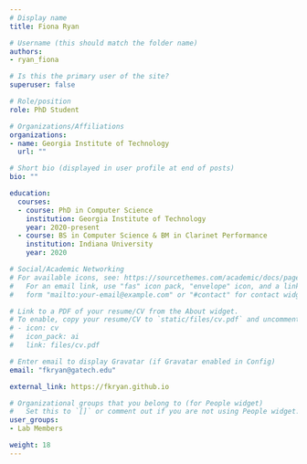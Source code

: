 ```yaml
---
# Display name
title: Fiona Ryan

# Username (this should match the folder name)
authors:
- ryan_fiona

# Is this the primary user of the site?
superuser: false

# Role/position
role: PhD Student

# Organizations/Affiliations
organizations:
- name: Georgia Institute of Technology
  url: ""

# Short bio (displayed in user profile at end of posts)
bio: ""

education:
  courses:
  - course: PhD in Computer Science
    institution: Georgia Institute of Technology
    year: 2020-present
  - course: BS in Computer Science & BM in Clarinet Performance
    institution: Indiana University
    year: 2020

# Social/Academic Networking
# For available icons, see: https://sourcethemes.com/academic/docs/page-builder/#icons
#   For an email link, use "fas" icon pack, "envelope" icon, and a link in the
#   form "mailto:your-email@example.com" or "#contact" for contact widget.

# Link to a PDF of your resume/CV from the About widget.
# To enable, copy your resume/CV to `static/files/cv.pdf` and uncomment the lines below.
# - icon: cv
#   icon_pack: ai
#   link: files/cv.pdf

# Enter email to display Gravatar (if Gravatar enabled in Config)
email: "fkryan@gatech.edu"

external_link: https://fkryan.github.io

# Organizational groups that you belong to (for People widget)
#   Set this to `[]` or comment out if you are not using People widget.
user_groups:
- Lab Members

weight: 18
---
```


